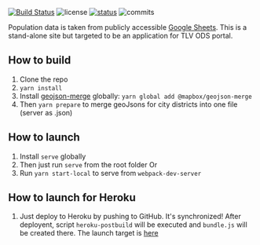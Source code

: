 [![Build Status](https://travis-ci.org/olegkleiman/CityPopulation.svg?branch=master)](https://travis-ci.org/olegkleiman/CityPopulation)
![license](https://img.shields.io/github/license/olegkleiman/CityPopulation.svg)
[![status](https://img.shields.io/website/https/tlvpopulation.herokuapp.com/dist.svg?down_color=lightgrey&down_message=offline&up_color=blue&up_message=online)](https://tlvpopulation.herokuapp.com/dist/)
![commits](https://img.shields.io/github/last-commit/olegkleiman/citypopulation.svg)


Population data is taken from publicly accessible [Google Sheets](https://docs.google.com/spreadsheets/d/1GJWgz04VTdJIPT5y4N8qkY-fkNc3lvbxATv8TeC-deA/edit#gid=849134337). This is a stand-alone site but targeted to be an application for TLV ODS portal.

## How to build
1. Clone the repo
2. <code>yarn install</code>
3. Install [geojson-merge](https://github.com/mapbox/geojson-merge#cli) globally: <code>yarn global add @mapbox/geojson-merge</code>
3. Then <code>yarn prepare</code> to merge geoJsons for city districts into one file (server as .json)
## How to launch
1. Install <code>serve</code> globally
2. Then just run <code>serve</code> from the root folder
Or
1. Run <code>yarn start-local</code> to serve from <code>webpack-dev-server</code>
## How to launch for Heroku
1.  Just deploy to Heroku by pushing to GitHub. It's synchronized! After deployent, script <code>heroku-postbuild</code> will be executed and <code>bundle.js</code> will be created there. The launch target is [here](https://tlvpopulation.herokuapp.com/dist/)

